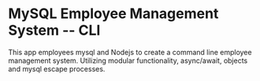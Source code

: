 # MySQL Employee Management System -- CLI

This app employees mysql and Nodejs to create a command line employee management system. 
Utilizing modular functionality, async/await, objects and mysql escape processes.